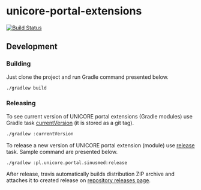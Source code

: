 # unicore-portal-extensions

[![Build Status](https://travis-ci.org/unicore-life/unicore-portal-extensions.svg?branch=master)](https://travis-ci.org/unicore-life/unicore-portal-extensions)

## Development

### Building

Just clone the project and run Gradle command presented below.

```bash
./gradlew build
```

### Releasing

To see current version of UNICORE portal extensions (Gradle modules) use Gradle task
[currentVersion](http://axion-release-plugin.readthedocs.io/en/latest/configuration/tasks.html#currentversion)
(it is stored as a git tag).

```bash
./gradlew :currentVersion
```

To release a new version of UNICORE portal extension (module) use
[release](http://axion-release-plugin.readthedocs.io/en/latest/configuration/tasks.html#release) task.
Sample command are presented below.

```
./gradlew :pl.unicore.portal.sinusmed:release
```

After release, travis automatically builds distribution ZIP archive and attaches it to created release 
on [repository releases page](https://github.com/unicore-life/unicore-portal-extensions/releases).

